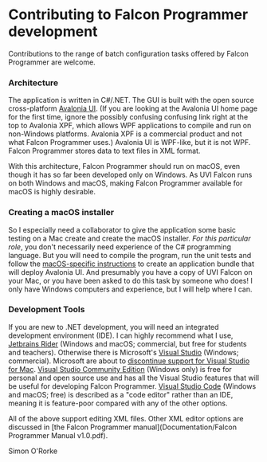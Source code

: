 # Contributing to Falcon Programmer development

Contributions to the range of batch configuration tasks offered by Falcon Programmer are welcome.

### Architecture

The application is written in C#/.NET.  The GUI is built with the open source cross-platform [Avalonia UI](https://avaloniaui.net/). (If you are looking at the Avalonia UI home page for the first time, ignore the possibly confusing confusing link right at the top to Avalonia XPF, which allows WPF applications to compile and run on non-Windows platforms.  Avalonia XPF is a commercial product and not what Falcon Programmer uses.)  Avalonia UI is WPF-like, but it is not WPF.  Falcon Programmer stores data to text files in XML format.

With this architecture, Falcon Programmer should run on macOS, even though it has so far been developed only on Windows.  As UVI Falcon runs on both Windows and macOS, making Falcon Programmer available for macOS is highly desirable.

### Creating a macOS installer

So I especially need a collaborator to give the application some basic testing on a Mac create and create the macOS installer.  *For this particular role*, you don't necessarily need experience of the C# programming language. But you will need to compile the program, run the unit tests and follow the [macOS-specific instructions](https://docs.avaloniaui.net/docs/deployment/macOS) to create an application bundle that will deploy Avalonia UI.  And presumably you have a copy of UVI Falcon on your Mac, or you have been asked to do this task by someone who does!  I only have Windows computers and experience, but I will help where I can.

### Development Tools

If you are new to .NET development, you will need an integrated development environment (IDE).  I can highly recommend what I use, [Jetbrains Rider](https://www.jetbrains.com/rider/) (Windows and macOS; commercial, but free for students and teachers).  Otherwise there is Microsoft's [Visual Studio](https://visualstudio.microsoft.com/) (Windows; commercial).  Microsoft are about to [discontinue support for Visual Studio for Mac](https://learn.microsoft.com/en-us/visualstudio/mac/what-happened-to-vs-for-mac).  [Visual Studio Community Edition](https://visualstudio.microsoft.com/vs/community/) (Windows only) is free for personal and open source use and has all the Visual Studio features that will be useful for developing Falcon Programmer.  [Visual Studio Code](https://code.visualstudio.com/) (Windows and macOS; free) is described as a "code editor" rather than an IDE, meaning it is feature-poor compared with any of the other options.

All of the above support editing XML files.  Other XML editor options are discussed in [the Falcon Programmer manual](Documentation/Falcon Programmer Manual v1.0.pdf).

Simon O'Rorke

